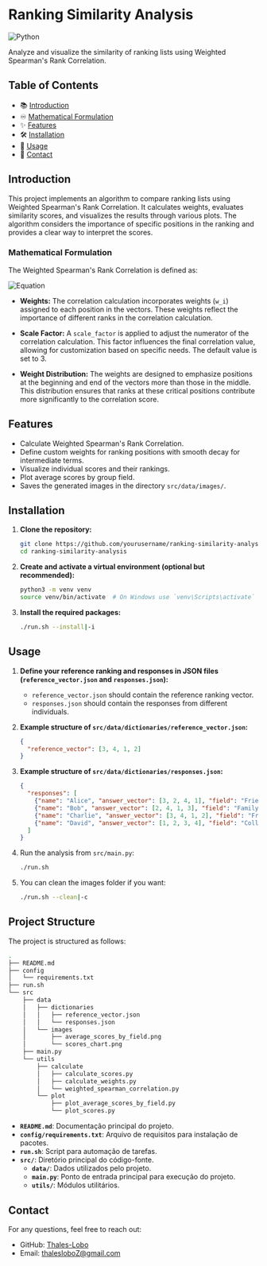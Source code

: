 # Ranking Similarity Analysis

![Python](https://img.shields.io/badge/python-3.7%2B-blue)

Analyze and visualize the similarity of ranking lists using Weighted Spearman's Rank Correlation.

## Table of Contents
- 📚 [Introduction](#introduction)
- ♾️ [Mathematical Formulation](#mathematical-formulation)
- ✨ [Features](#features)
- 🛠 [Installation](#installation)
- 🚀 [Usage](#usage)
- 📧 [Contact](#contact)

## Introduction
This project implements an algorithm to compare ranking lists using Weighted Spearman's Rank Correlation. It calculates weights, evaluates similarity scores, and visualizes the results through various plots. The algorithm considers the importance of specific positions in the ranking and provides a clear way to interpret the scores.
### Mathematical Formulation

The Weighted Spearman's Rank Correlation is defined as:

![Equation](https://miro.medium.com/v2/resize:fit:688/format:webp/1*CCl_9w_HKMZp8lFmrMz9FQ.png)

- **Weights:** The correlation calculation incorporates weights (`w_i`) assigned to each position in the vectors. These weights reflect the importance of different ranks in the correlation calculation.
  
- **Scale Factor:** A `scale_factor` is applied to adjust the numerator of the correlation calculation. This factor influences the final correlation value, allowing for customization based on specific needs. The default value is set to 3.
  
- **Weight Distribution:** The weights are designed to emphasize positions at the beginning and end of the vectors more than those in the middle. This distribution ensures that ranks at these critical positions contribute more significantly to the correlation score.

## Features
- Calculate Weighted Spearman's Rank Correlation.
- Define custom weights for ranking positions with smooth decay for intermediate terms.
- Visualize individual scores and their rankings.
- Plot average scores by group field.
- Saves the generated images in the directory `src/data/images/`.

## Installation
1. **Clone the repository:**
    ```bash
    git clone https://github.com/yourusername/ranking-similarity-analysis.git
    cd ranking-similarity-analysis
    ```

2. **Create and activate a virtual environment (optional but recommended):**
    ```bash
    python3 -m venv venv
    source venv/bin/activate  # On Windows use `venv\Scripts\activate`
    ```

3. **Install the required packages:**
    ```bash
    ./run.sh --install|-i
    ```

## Usage
1. **Define your reference ranking and responses in JSON files (`reference_vector.json` and `responses.json`):**
    - `reference_vector.json` should contain the reference ranking vector.
    - `responses.json` should contain the responses from different individuals.

2. **Example structure of `src/data/dictionaries/reference_vector.json`:**
    ```json
    {
      "reference_vector": [3, 4, 1, 2]
    }
    ```

3. **Example structure of `src/data/dictionaries/responses.json`:**
    ```json
    {
      "responses": [
        {"name": "Alice", "answer_vector": [3, 2, 4, 1], "field": "Friends"},
        {"name": "Bob", "answer_vector": [2, 4, 1, 3], "field": "Family"},
        {"name": "Charlie", "answer_vector": [3, 4, 1, 2], "field": "Friends"},
        {"name": "David", "answer_vector": [1, 2, 3, 4], "field": "Colleagues"}
      ]
    }
    ```

4. Run the analysis from `src/main.py`:
    ```bash
    ./run.sh
    ```

5. You can clean the images folder if you want:
    ```bash
    ./run.sh --clean|-c
    ```

## Project Structure
The project is structured as follows:

```bash
.
├── README.md
├── config
│   └── requirements.txt
├── run.sh
└── src
    ├── data
    │   ├── dictionaries
    │   │   ├── reference_vector.json
    │   │   └── responses.json
    │   └── images
    │       ├── average_scores_by_field.png
    │       └── scores_chart.png
    ├── main.py
    └── utils
        ├── calculate
        │   ├── calculate_scores.py
        │   ├── calculate_weights.py
        │   └── weighted_spearman_correlation.py
        └── plot
            ├── plot_average_scores_by_field.py
            └── plot_scores.py
```

- **`README.md`**: Documentação principal do projeto.
- **`config/requirements.txt`**: Arquivo de requisitos para instalação de pacotes.
- **`run.sh`**: Script para automação de tarefas.
- **`src/`**: Diretório principal do código-fonte.
  - **`data/`**: Dados utilizados pelo projeto.
  - **`main.py`**: Ponto de entrada principal para execução do projeto.
  - **`utils/`**: Módulos utilitários.

## Contact
For any questions, feel free to reach out:
- GitHub: [Thales-Lobo](https://github.com/Thales-Lobo)
- Email: thalesloboZ@gmail.com
